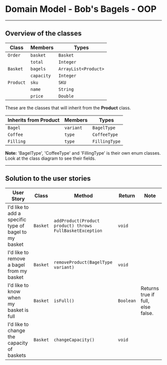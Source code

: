 # Domain Model - Bob's Bagels - OOP

---------------------------------------------------------------------------------

## Overview of the classes

| Class     | Members    | Types                |
|-----------|------------|----------------------|
| `Order`   | `basket`   | `Basket`             |
|           | `total`    | `Integer`            |
| `Basket`  | `bagels`   | `ArrayList<Product>` |
|           | `capacity` | `Integer`            |
| `Product` | `sku`      | `SKU`                |
|           | `name`     | `String`             |
|           | `price`    | `Double`             |


These are the classes that will inherit from the **Product** class.

| Inherits from Product | Members   | Types         |
|-----------------------|-----------|---------------|
| `Bagel`               | `variant` | `BagelType`   |
| `Coffee`              | `type`    | `CoffeeType`  |
| `Filling`             | `type`    | `FillingType` |

**Note:** 'BagelType', 'CoffeeType' and 'FillingType' is their own enum classes. 
Look at the class diagram to see their fields.

-------------------------------------------------------------------------------

## Solution to the user stories

| User Story                                            | Class    | Method                                                   | Return    | Note                              |
|-------------------------------------------------------|----------|----------------------------------------------------------|-----------|-----------------------------------|
| I'd like to add a specific type of bagel to my basket | `Basket` | `addProduct(Product product) throws FullBasketException` | `void`    |                                   |
| I'd like to remove a bagel from my basket             | `Basket` | `removeProduct(BagelType variant)`                       | `void`    |                                   |
| I'd like to know when my basket is full               | `Basket` | `isFull()`                                               | `Boolean` | Returns true if full, else false. |
| I'd like to change the capacity of baskets            | `Basket` | `changeCapacity()`                                       | `void`    |                                   |




